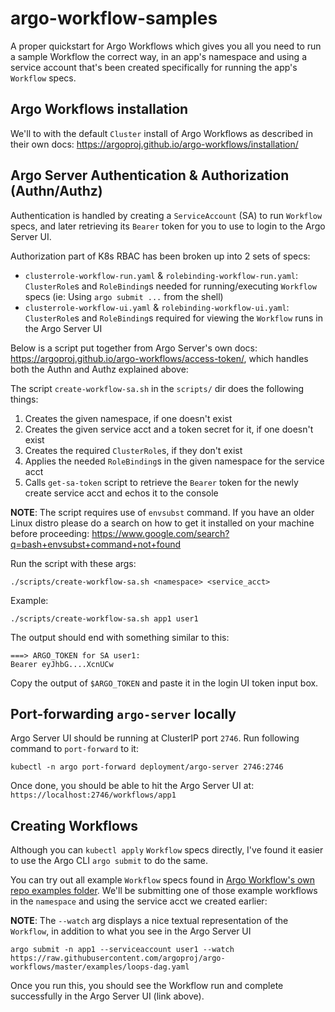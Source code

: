 # argo-workflow-samples
A proper quickstart for Argo Workflows which gives you all you need to run a sample Workflow the correct way, in an app's namespace and using a service account that's been created specifically for running the app's `Workflow` specs.

## Argo Workflows installation
We'll to with the default `Cluster` install of Argo Workflows as described in their own docs:
https://argoproj.github.io/argo-workflows/installation/

## Argo Server Authentication & Authorization (Authn/Authz)
Authentication is handled by creating a `ServiceAccount` (SA) to run `Workflow` specs, and later retrieving its `Bearer` token for you to use to login to the Argo Server UI.

Authorization part of K8s RBAC has been broken up into 2 sets of specs:

* `clusterrole-workflow-run.yaml` & `rolebinding-workflow-run.yaml`: `ClusterRole`s and `RoleBinding`s needed for running/executing `Workflow` specs (ie: Using `argo submit ...` from the shell)
* `clusterrole-workflow-ui.yaml` & `rolebinding-workflow-ui.yaml`: `ClusterRole`s and `RoleBinding`s required for viewing the `Workflow` runs in the Argo Server UI

Below is a script put together from Argo Server's own docs: https://argoproj.github.io/argo-workflows/access-token/, which handles both the Authn and Authz explained above:

The script `create-workflow-sa.sh` in the `scripts/` dir does the following things:
1. Creates the given namespace, if one doesn't exist
1. Creates the given service acct and a token secret for it, if one doesn't exist
1. Creates the required `ClusterRole`s, if they don't exist
1. Applies the needed `RoleBinding`s in the given namespace for the service acct
1. Calls `get-sa-token` script to retrieve the `Bearer` token for the newly create service acct and echos it to the console

__NOTE__: The script requires use of `envsubst` command. If you have an older Linux distro please do a search on how to get it installed on your machine before proceeding: https://www.google.com/search?q=bash+envsubst+command+not+found

Run the script with these args:
```
./scripts/create-workflow-sa.sh <namespace> <service_acct>
```
Example:
```
./scripts/create-workflow-sa.sh app1 user1
```

The output should end with something similar to this:
```
===> ARGO_TOKEN for SA user1:
Bearer eyJhbG....XcnUCw
```

Copy the output of `$ARGO_TOKEN` and paste it in the login UI token input box.

## Port-forwarding `argo-server` locally
Argo Server UI should be running at ClusterIP port `2746`. Run following command to `port-forward` to it:
```
kubectl -n argo port-forward deployment/argo-server 2746:2746
```
Once done, you should be able to hit the Argo Server UI at: `https://localhost:2746/workflows/app1`

## Creating Workflows
Although you can `kubectl apply` `Workflow` specs directly, I've found it easier to use the Argo CLI `argo submit` to do the same.

You can try out all example `Workflow` specs found in [Argo Workflow's own repo examples folder](https://github.com/argoproj/argo-workflows/tree/master/examples). We'll be submitting one of those example workflows in the `namespace` and using the service acct we created earlier:

__NOTE__: The `--watch` arg displays a nice textual representation of the `Workflow`, in addition to what you see in the Argo Server UI

```
argo submit -n app1 --serviceaccount user1 --watch https://raw.githubusercontent.com/argoproj/argo-workflows/master/examples/loops-dag.yaml
```

Once you run this, you should see the Workflow run and complete successfully in the Argo Server UI (link above).
